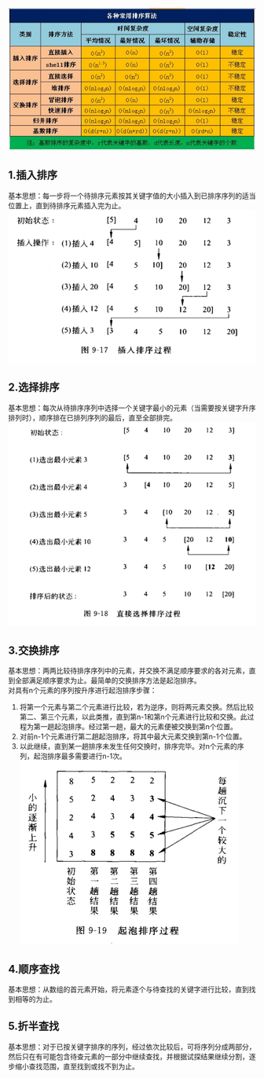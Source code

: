 ![八大排序算法性能](./img/八大排序算法性能.png)

## 1.插入排序
基本思想：每一步将一个待排序元素按其关键字值的大小插入到已排序序列的适当位置上，直到待排序元素插入完为止。
![9-17(插入排序)](./img/9-17(插入排序).png)

## 2.选择排序
基本思想：每次从待排序序列中选择一个关键字最小的元素（当需要按关键字升序排列时），顺序排在已排列序列的最后，直至全部排完。
![9-18(直接选择排序)](./img/9-18(直接选择排序).png)

## 3.交换排序
基本思想：两两比较待排序序列中的元素，并交换不满足顺序要求的各对元素，直到全部满足顺序要求为止。最简单的交换排序方法是起泡排序。</br>
对具有n个元素的序列按升序进行起泡排序步骤：</br>
1. 将第一个元素与第二个元素进行比较，若为逆序，则将两元素交换。然后比较第二、第三个元素，以此类推，直到第n-1和第n个元素进行比较和交换。此过程为第一趟起泡排序。经过第一趟，最大的元素便被交换到第n个位置。
2. 对前n-1个元素进行第二趟起泡排序，将其中最大元素交换到第n-1个位置。
3. 以此继续，直到某一趟排序未发生任何交换时，排序完毕。对n个元素的序列，起泡排序最多需要进行n-1次。
![9-19(冒泡排序)](./img/9-19(冒泡排序).png)

## 4.顺序查找
基本思想：从数组的首元素开始，将元素逐个与待查找的关键字进行比较，直到找到相等的为止。

## 5.折半查找
基本思想：对于已按关键字排序的序列，经过依次比较后，可将序列分成两部分，然后只在有可能包含待查元素的一部分中继续查找，并根据试探结果继续分割，逐步缩小查找范围，直至找到或找不到为止。
